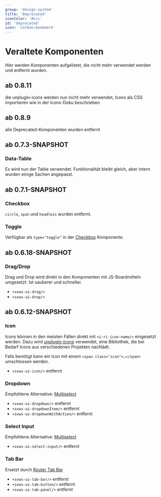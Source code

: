 ```yaml
---
group: 'design-system'
title: 'Deprecated'
iconColor: '#ccc'
id: 'deprecated'
icon: 'carbon:bookmark'
---
```


# Veraltete Komponenten

Hier werden Komponenten aufgelistet, die nicht mehr verwendet werden und entfernt wurden.
## ab 0.8.11
die unplugin-icons werden nun nicht mehr verwendet, Icons als CSS importieren wie in der Icons-Doku beschrieben
## ab 0.8.9
alle Deprecated-Komponenten wurden entfernt

## ab 0.7.3-SNAPSHOT
### **Data-Table**
Es wird nun der Table verwendet. Funktionalität bleibt gleich, aber intern wurden einige Sachen angepasst.

## ab 0.7.1-SNAPSHOT
### **Checkbox**

`circle`, `span` und `headless` wurden entfernt.

### **Toggle**

Verfügbar als `type="toggle"` in der [Checkbox](/story/svws-ui-checkbox) Komponente.

## ab 0.6.18-SNAPSHOT
### **Drag/Drop**

Drag und Drop wird direkt in den Komponenten mit JS-Boardmitteln umgesetzt. Ist sauberer und schneller.

  * `<svws-ui-drag/>`
  * `<svws-ui-drop/>`

## ab 0.6.12-SNAPSHOT

### **Icon**

Icons können in den meisten Fällen direkt mit `<i-ri-icon-name/>` eingesetzt werden.
Dazu wird [unplugin-icons](https://github.com/antfu/unplugin-icons) verwendet, eine Bibliothek, die bei Bedarf Icons aus verschiedenen Projekten nachlädt.

Falls benötigt kann ein Icon mit einem `<span class="icon">…</span>` umschlossen werden.

  * `<svws-ui-icon/>` entfernt

### **Dropdown**

Empfohlene Alternative: [Multiselect](/story/src-components-svwsuimultiselect-story-vue)

  * `<svws-ui-dropdown/>` entfernt
  * `<svws-ui-dropdownItem/>` entfernt
  * `<svws-ui-dropdownWithAction/>` entfernt


### **Select Input**

Empfohlene Alternative: [Multiselect](/story/src-components-svwsuimultiselect-story-vue)

  * `<svws-ui-select-input/>` entfernt


### **Tab Bar**

Ersetzt durch [Router Tab Bar](/story/src-components-app-svwsuiroutertabbar-story-vue)

  * `<svws-ui-tab-bar/>` entfernt
  * `<svws-ui-tab-button/>` entfernt
  * `<svws-ui-tab-panel/>` entfernt

